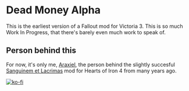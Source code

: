 # Dead Money Alpha

This is the earliest version of a Fallout mod for Victoria 3. 
This is so much Work In Progress, that there's barely even much work to speak of.

## Person behind this
For now, it's only me, [Araxiel](https://www.github.com/Araxiel), the person behind the slightly succesful [Sanguinem et Lacrimas](https://github.com/Isenreik/IR-HoI4-Sanguinem-et-Lacrimas) mod for Hearts of Iron 4 from many years ago.

[![ko-fi](https://ko-fi.com/img/githubbutton_sm.svg)](https://ko-fi.com/V7V5JAG7A)
